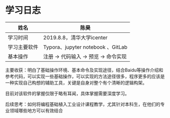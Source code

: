# 学习日志

|  姓名  | 陈昊 |
| ----------- | ----------- |
|  学习时间 |2019.8.8，清华大学icenter |
|  学习主要软件 |Typora、jupyter notebook 、GitLab |
| 基本操作|   注册 →  代码输入 → 预览 → 命令实现|

主要收获：明白了基础操作环境、基本命令及实现途径，结合Baidu等操作介绍和参考代码，可以实现一些基础操作，可以实现的方法途径很多，程序更多的应该是一种实现自己构想的辅助工具，关键是自身对整个有个清晰的逻辑构架。

目前对该软件的掌握仅限于略有耳闻，具体掌握需要深度学习。

后续思考：如何将编程基础植入工业设计课程教学，尤其针对本科生，在他们的专业领域哪些地方可以有效结合

```